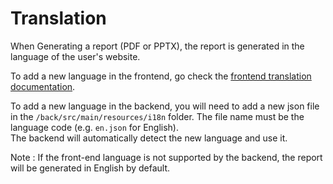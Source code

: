 # Translation

When Generating a report (PDF or PPTX), the report is generated in the language of the user's website. 

To add a new language in the frontend, go check the [frontend translation documentation](../frontend/translation.md).

To add a new language in the backend, you will need to add a new json file in the `/back/src/main/resources/i18n` folder. The file name must be the language code (e.g. `en.json` for English).</br>
The backend will automatically detect the new language and use it.

Note : If the front-end language is not supported by the backend, the report will be generated in English by default.